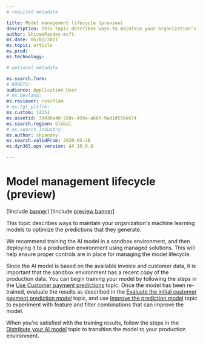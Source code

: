 ```yaml
---
# required metadata

title: Model management lifecycle (preview)
description: This topic describes ways to maintain your organization's machine learning models to optimize the predictions that they generate.
author: ShivamPandey-msft
ms.date: 06/03/2021
ms.topic: article
ms.prod: 
ms.technology: 

# optional metadata

ms.search.form: 
# ROBOTS: 
audience: Application User
# ms.devlang: 
ms.reviewer: roschlom
# ms.tgt_pltfrm: 
ms.custom: 14151
ms.assetid: 3d43ba40-780c-459a-a66f-9a01d556e674
ms.search.region: Global
# ms.search.industry: 
ms.author: shpandey
ms.search.validFrom: 2020-05-28
ms.dyn365.ops.version: AX 10.0.8

---
```


# Model management lifecycle (preview)

[!include [banner](../includes/banner.md)]
[!include [preview banner](../includes/preview-banner.md)]

This topic describes ways to maintain your organization's machine learning models to optimize the predictions that they generate.

We recommend training the AI model in a sandbox environment, and then deploying it to a production environment using managed solutions. This will help ensure proper controls are in place for managing the model lifecycle.

Since the AI model is based on the available invoice and customer data, it is important that the sandbox environment has a recent copy of the production data. You can begin training your model by following the steps in the [Use Customer payment predictions](use-customer-payment-predictions.md) topic. Once the model has been re-trained, evaluate the results as described in the [Evaluate the initial customer payment prediction model](evaluate-payment-prediction.md) topic, and use [Improve the prediction model](improve-model.md) topic to experiment with feature and filter combinations that can improve the model.  

When you're satisfied with the training results, follow the steps in the [Distribute your AI model](https://docs.microsoft.com/ai-builder/distribute-model) topic to transition the model to your production environment.
 
